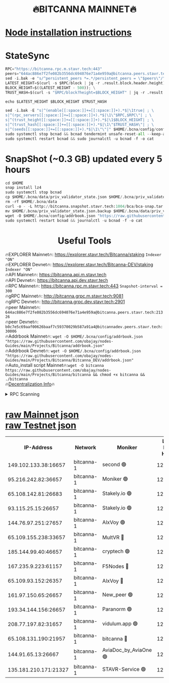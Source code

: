 <h1 align="center"> 🔥BITCANNA MAINNET🔥</h1>


[Node installation instructions](https://github.com/obajay/nodes-Guides/tree/main/Projects/Bitcanna)
=

# StateSync
```python
RPC="https://bitcanna.rpc.m.stavr.tech:443"
peers="644ac886e7f2fe082b3556dc694076e71a4e959a@bitcanna.peers.stavr.tech:21326"
sed -i.bak -e "s/^persistent_peers *=.*/persistent_peers = \"$peers\"/" $HOME/.bcna/config/config.toml
LATEST_HEIGHT=$(curl -s $RPC/block | jq -r .result.block.header.height); \
BLOCK_HEIGHT=$((LATEST_HEIGHT - 500)); \
TRUST_HASH=$(curl -s "$RPC/block?height=$BLOCK_HEIGHT" | jq -r .result.block_id.hash)

echo $LATEST_HEIGHT $BLOCK_HEIGHT $TRUST_HASH

sed -i.bak -E "s|^(enable[[:space:]]+=[[:space:]]+).*$|\1true| ; \
s|^(rpc_servers[[:space:]]+=[[:space:]]+).*$|\1\"$RPC,$RPC\"| ; \
s|^(trust_height[[:space:]]+=[[:space:]]+).*$|\1$BLOCK_HEIGHT| ; \
s|^(trust_hash[[:space:]]+=[[:space:]]+).*$|\1\"$TRUST_HASH\"| ; \
s|^(seeds[[:space:]]+=[[:space:]]+).*$|\1\"\"|" $HOME/.bcna/config/config.toml
sudo systemctl stop bcnad && bcnad tendermint unsafe-reset-all --keep-addr-book
sudo systemctl restart bcnad && sudo journalctl -u bcnad -f -o cat
```
# SnapShot (~0.3 GB) updated every 5 hours
```python
cd $HOME
snap install lz4
sudo systemctl stop bcnad
cp $HOME/.bcna/data/priv_validator_state.json $HOME/.bcna/priv_validator_state.json.backup
rm -rf $HOME/.bcna/data
curl -o - -L http://bitcanna.snapshot.stavr.tech:1004/bca/bca-snap.tar.lz4 | lz4 -c -d - | tar -x -C $HOME/.bcna --strip-components 2
mv $HOME/.bcna/priv_validator_state.json.backup $HOME/.bcna/data/priv_validator_state.json
wget -O $HOME/.bcna/config/addrbook.json "https://raw.githubusercontent.com/obajay/nodes-Guides/main/Projects/Bitcanna/addrbook.json"
sudo systemctl restart bcnad && journalctl -u bcnad -f -o cat
```

 <h1 align="center"> Useful Tools</h1>

🔥EXPLORER Mainnet🔥:    https://explorer.stavr.tech/Bitcanna/staking          `Indexer "ON"` \
🔥EXPLORER Devnet🔥:     https://explorer.stavr.tech/Bitcanna-DEV/staking     `Indexer "ON"` \
🔥API Mainnet🔥:         https://bitcanna.api.m.stavr.tech \
🔥API Devnet🔥:          https://bitcanna.api.dev.stavr.tech \
🔥RPC Mainnet🔥:         https://bitcanna.rpc.m.stavr.tech:443         `Snapshot-interval = 300` \
🔥gRPC Mainnet🔥:        http://bitcanna.grpc.m.stavr.tech:9081 \
🔥gRPC Devnet🔥:         http://bitcanna.grpc.dev.stavr.tech:2901 \
🔥peer Mainnet🔥:        `644ac886e7f2fe082b3556dc694076e71a4e959a@bitcanna.peers.stavr.tech:21326` \
🔥peer Devnet🔥:         `b0c7e5c69aaf00626baaf7c59370029b587a91a4@bitcannadev.peers.stavr.tech:30006` \
🔥Addrbook Mainnet🔥:    ```wget -O $HOME/.bcna/config/addrbook.json "https://raw.githubusercontent.com/obajay/nodes-Guides/main/Projects/Bitcanna/addrbook.json"``` \
🔥Addrbook Devnet🔥:    ```wget -O $HOME/.bcna/config/addrbook.json "https://raw.githubusercontent.com/obajay/nodes-Guides/main/Projects/Bitcanna/Bitcanna_DEV/addrbook.json"``` \
🔥Auto_install script Mainnet🔥:```wget -O bitcanna https://raw.githubusercontent.com/obajay/nodes-Guides/main/Projects/Bitcanna/bitcanna && chmod +x bitcanna && ./bitcanna``` \
🔥[Decentralization Info](https://github.com/obajay/StateSync-snapshots/tree/main/Projects/Bitcanna/Decentralization)🔥


<details>
<summary>RPC Scanning</summary>

<h2 align="center"> We scan nodes in real time every 4 hours. And we provide the final result of RPC endpoints.
We cannot influence the operation of these nodes in any way. </h2>


```python
If Voting Power is higher than 0 --> then the Node is a validator of the network and may be subject to attack and be a potential threat to the chain.
```
```python
We marked such validators with a red symbol
```

</details>

[raw Mainnet json](https://rpc-check.bcam.stavr.tech/bcam/rpc-bcam-result.json) \
[raw Testnet json](https://github.com/obajay/StateSync-snapshots/tree/main/Projects/Bitcanna/Rpc-Check-Testnet)
=



<table><tr><th>IP-Address</th><th>Network</th><th>Moniker</th><th>Latest Block Height</th><th>Earliest Block Height</th><th>Catching Up</th><th>Tx Index</th><th>Voting Power</th><th>Scan Time</th></tr><tr><td>149.102.133.38:16657</td><td>bitcanna-1</td><td>second 🟢</td><td>12651503</td><td>1</td><td>False</td><td>on</td><td>0</td><td>2024-02-19T08:08:42.975193687UTC</td></tr><tr><td>95.216.242.82:36657</td><td>bitcanna-1</td><td>Moniker 🟢</td><td>12651492</td><td>5776907</td><td>False</td><td>on</td><td>0</td><td>2024-02-19T08:07:37.635382390UTC</td></tr><tr><td>65.108.142.81:26683</td><td>bitcanna-1</td><td>Stakely.io 🟢</td><td>12651496</td><td>6152001</td><td>False</td><td>on</td><td>0</td><td>2024-02-19T08:08:04.021078000UTC</td></tr><tr><td>93.115.25.15:26657</td><td>bitcanna-1</td><td>Stakely.io 🟢</td><td>12651495</td><td>6520001</td><td>False</td><td>on</td><td>0</td><td>2024-02-19T08:07:57.421904862UTC</td></tr><tr><td>144.76.97.251:27657</td><td>bitcanna-1</td><td>AlxVoy 🟢</td><td>12651501</td><td>8805201</td><td>False</td><td>on</td><td>0</td><td>2024-02-19T08:08:30.263754777UTC</td></tr><tr><td>65.109.155.238:33657</td><td>bitcanna-1</td><td>MultVR 🔴</td><td>12651498</td><td>9933415</td><td>False</td><td>on</td><td>353086</td><td>2024-02-19T08:08:11.888805438UTC</td></tr><tr><td>185.144.99.40:46657</td><td>bitcanna-1</td><td>cryptech 🟢</td><td>12651492</td><td>11528001</td><td>False</td><td>on</td><td>0</td><td>2024-02-19T08:07:33.201778954UTC</td></tr><tr><td>167.235.9.223:61157</td><td>bitcanna-1</td><td>F5Nodes 🔴</td><td>12651498</td><td>12084001</td><td>False</td><td>on</td><td>570</td><td>2024-02-19T08:08:14.236246389UTC</td></tr><tr><td>65.109.93.152:26357</td><td>bitcanna-1</td><td>AlxVoy 🔴</td><td>12651503</td><td>12109301</td><td>False</td><td>on</td><td>1391783</td><td>2024-02-19T08:08:43.574181715UTC</td></tr><tr><td>161.97.150.65:26657</td><td>bitcanna-1</td><td>New_peer 🟢</td><td>12651496</td><td>12254001</td><td>False</td><td>on</td><td>0</td><td>2024-02-19T08:08:04.419534804UTC</td></tr><tr><td>193.34.144.156:26657</td><td>bitcanna-1</td><td>Paranorm 🟢</td><td>12651499</td><td>12271301</td><td>False</td><td>on</td><td>0</td><td>2024-02-19T08:08:18.977937850UTC</td></tr><tr><td>208.77.197.82:31657</td><td>bitcanna-1</td><td>vidulum.app 🟢</td><td>12596389</td><td>12386934</td><td>False</td><td>on</td><td>0</td><td>2024-02-19T08:08:07.328638540UTC</td></tr><tr><td>65.108.131.190:21957</td><td>bitcanna-1</td><td>bitcanna 🔴</td><td>12651499</td><td>12551499</td><td>False</td><td>on</td><td>419067</td><td>2024-02-19T08:08:18.696616011UTC</td></tr><tr><td>144.91.65.13:26667</td><td>bitcanna-1</td><td>AviaDoc_by_AviaOne 🟢</td><td>12651500</td><td>12645001</td><td>False</td><td>on</td><td>0</td><td>2024-02-19T08:08:27.470759589UTC</td></tr><tr><td>135.181.210.171:21327</td><td>bitcanna-1</td><td>STAVR-Service 🟢</td><td>12651500</td><td>12648001</td><td>False</td><td>on</td><td>0</td><td>2024-02-19T08:08:29.972373578UTC</td></tr></table>
